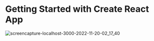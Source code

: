 # Getting Started with Create React App


![screencapture-localhost-3000-2022-11-20-02_17_40](https://user-images.githubusercontent.com/98261745/202906794-4f161ff8-c60c-4867-a2bd-1cd41f5cd7af.png)
